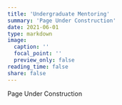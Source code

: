 ```yaml
---
title: 'Undergraduate Mentoring'
summary: 'Page Under Construction'
date: 2021-06-01
type: markdown
image:
  caption: ''
  focal_point: ''
  preview_only: false
reading_time: false
share: false
---
```


Page Under Construction